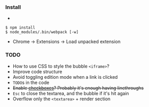 ### Install

- 
```
$ npm install
$ node_modules/.bin/webpack [-w]
```
- Chrome → Extensions → Load unpacked extension

### TODO

- How to use CSS to style the bubble `<iframe>`?
- Improve code structure
- Avoid toggling edition mode when a link is clicked
- `TODO`s in the code
- ~~Enable [checkboxes](https://github.com/chjj/marked/issues/107)? Probably it's enough having linethroughs~~
- `Esc` to close the textarea, and the bubble if it's hit again
- Overflow only the `<textarea>` + render section